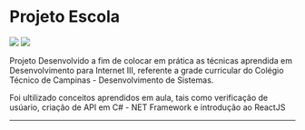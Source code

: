 # Projeto Escola

<div >
  <img src="https://img.shields.io/badge/C%23-green?style=for-the-badge&logo=c-sharp&logoColor=white">
  
  <img src="https://img.shields.io/badge/React-blue?style=for-the-badge&logo=react&logoColor=white">
</div>

<p>Projeto Desenvolvido a fim de colocar em prática as técnicas aprendida em Desenvolvimento para Internet III, referente a grade curricular do Colégio Técnico de Campinas - Desenvolvimento de Sistemas.</p>
<p>Foi ultilizado conceitos aprendidos em aula, tais como verificação de usúario, criação de API em C# - NET Framework e introdução ao ReactJS</p>

---

